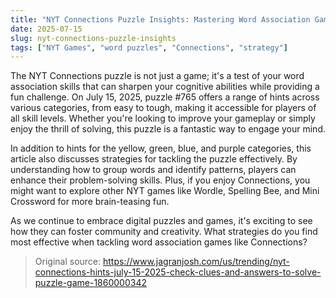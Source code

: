 ```yaml
---
title: "NYT Connections Puzzle Insights: Mastering Word Association Games"
date: 2025-07-15
slug: nyt-connections-puzzle-insights
tags: ["NYT Games", "word puzzles", "Connections", "strategy"]
---
```


The NYT Connections puzzle is not just a game; it's a test of your word association skills that can sharpen your cognitive abilities while providing a fun challenge. On July 15, 2025, puzzle #765 offers a range of hints across various categories, from easy to tough, making it accessible for players of all skill levels. Whether you're looking to improve your gameplay or simply enjoy the thrill of solving, this puzzle is a fantastic way to engage your mind.

In addition to hints for the yellow, green, blue, and purple categories, this article also discusses strategies for tackling the puzzle effectively. By understanding how to group words and identify patterns, players can enhance their problem-solving skills. Plus, if you enjoy Connections, you might want to explore other NYT games like Wordle, Spelling Bee, and Mini Crossword for more brain-teasing fun.

As we continue to embrace digital puzzles and games, it's exciting to see how they can foster community and creativity. What strategies do you find most effective when tackling word association games like Connections?
> Original source: https://www.jagranjosh.com/us/trending/nyt-connections-hints-july-15-2025-check-clues-and-answers-to-solve-puzzle-game-1860000342